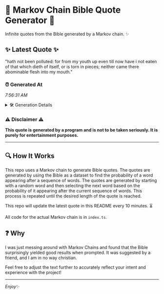 # 📖 Markov Chain Bible Quote Generator 📖

Infinite quotes from the Bible generated by a Markov chain. ✨

## ✨ Latest Quote ✨
"hath not been polluted: for from my youth up even till now have i not eaten of that which dieth of itself, or is torn in pieces; neither came there abominable flesh into my mouth."

### ⏰ Generated At
*7:56:31 AM*

<details>
    <summary>🛠️ Generation Details</summary>
    <p>
        <strong>🌱 Seed:</strong> hath<br>
        <strong>🔄 Iterations:</strong> 34<br>
        <strong>📜 Context History:</strong><br>[ hath ]: not<br>[ hath, not ]: been<br>[ hath, not, been ]: polluted:<br>[ hath, not, been, polluted: ]: for<br>[ hath, not, been, polluted:, for ]: from<br>[ hath, not, been, polluted:, for, from ]: my<br>[ not, been, polluted:, for, from, my ]: youth<br>[ been, polluted:, for, from, my, youth ]: up<br>[ polluted:, for, from, my, youth, up ]: even<br>[ for, from, my, youth, up, even ]: till<br>[ from, my, youth, up, even, till ]: now<br>[ my, youth, up, even, till, now ]: have<br>[ youth, up, even, till, now, have ]: i<br>[ up, even, till, now, have, i ]: not<br>[ even, till, now, have, i, not ]: eaten<br>[ till, now, have, i, not, eaten ]: of<br>[ now, have, i, not, eaten, of ]: that<br>[ have, i, not, eaten, of, that ]: which<br>[ i, not, eaten, of, that, which ]: dieth<br>[ not, eaten, of, that, which, dieth ]: of<br>[ eaten, of, that, which, dieth, of ]: itself,<br>[ of, that, which, dieth, of, itself, ]: or<br>[ that, which, dieth, of, itself,, or ]: is<br>[ which, dieth, of, itself,, or, is ]: torn<br>[ dieth, of, itself,, or, is, torn ]: in<br>[ of, itself,, or, is, torn, in ]: pieces;<br>[ itself,, or, is, torn, in, pieces; ]: neither<br>[ or, is, torn, in, pieces;, neither ]: came<br>[ is, torn, in, pieces;, neither, came ]: there<br>[ torn, in, pieces;, neither, came, there ]: abominable<br>[ in, pieces;, neither, came, there, abominable ]: flesh<br>[ pieces;, neither, came, there, abominable, flesh ]: into<br>[ neither, came, there, abominable, flesh, into ]: my<br>[ came, there, abominable, flesh, into, my ]: mouth.<br>
    </p>
</details>

### ⚠️ Disclaimer ⚠️
**This quote is generated by a program and is not to be taken seriously. It is purely for entertainment purposes.**

---

## 🔍 How It Works

This repo uses a Markov chain to generate Bible quotes. The quotes are generated by using the Bible as a dataset to find the probability of a word appearing after a sequence of words. The quotes are generated by starting with a random word and then selecting the next word based on the probability of it appearing after the current sequence of words. This process is repeated until the desired length of the quote is reached.

This repo will update the latest quote in this README every 10 minutes. ⏳

All code for the actual Markov chain is in `index.ts`.

## ❓ Why

I was just messing around with Markov Chains and found that the Bible surprisingly yielded good results when prompted. 
It was suggested by a friend, and I am in no way christian.

Feel free to adjust the text further to accurately reflect your intent and experience with the project!

---

*Enjoy*✨
